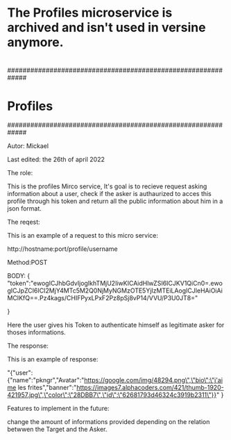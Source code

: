 # The Profiles microservice is archived and isn't used in versine anymore.
#
#
#############################################################
#                         Profiles                          #
#############################################################

Autor: Mickael

Last edited: the 26th of april 2022

The role:

This is the profiles Mirco service,
It's goal is to recieve request asking information about a user, 
check if the asker is authaurized to acces this profile through his token and
return all the public information about him in a json format.

The reqest:

This is an example of a request to this micro service:

http://hostname:port/profile/username

Method:POST

BODY:
{
"token":"ewogICJhbGdvIjogIkhTMjU2IiwKICAidHlwZSI6ICJKV1QiCn0=.ewogICJpZCI6ICI2MjY4MTc5M2Q0NjMyNGMzOTE5YjIzMTEiLAogICJleHAiOiAiMCIKfQ==.Pz4kags/CHIFPyxLPxF2Pz8pSj8vP14/VVU/P3U0JT8="

}

Here the user gives his Token to authenticate himself as legitimate asker for thoses informations.

The response:

This is an example of response:

"{\"user\":{\"name\":\"pkngr\",\"Avatar\":\"https://google.com/img/48294.png\",\"bio\":\"j'aime les frites\",\"banner\":\"https://images7.alphacoders.com/421/thumb-1920-421957.jpg\",\"color\":\"28DBB7\",\"id\":\"62681793d46324c3919b2311\"}}"
}

Features to implement in the future:

change the amount of informations provided depending on the relation betwwen the Target and the Asker.


